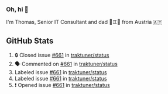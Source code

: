 ### Oh, hi 👋

I'm Thomas, Senior IT Consultant and dad 👶♊️👶 from Austria 🇦🇹

<!--
**traktuner/traktuner** is a ✨ _special_ ✨ repository because its `README.md` (this file) appears on your GitHub profile.

Here are some ideas to get you started:

- 🔭 I’m currently working on ...
- 🌱 I’m currently learning ...
- 👯 I’m looking to collaborate on ...
- 🤔 I’m looking for help with ...
- 💬 Ask me about ...
- 📫 How to reach me: ...
- 😄 Pronouns: ...
- ⚡ Fun fact: ...
-->

</div>

## GitHub Stats
<!--START_SECTION:activity-->
1. 🔒 Closed issue [#661](https://github.com/traktuner/status/issues/661) in [traktuner/status](https://github.com/traktuner/status)
2. 🗣 Commented on [#661](https://github.com/traktuner/status/issues/661#issuecomment-3472697559) in [traktuner/status](https://github.com/traktuner/status)
3.  Labeled issue [#661](https://github.com/traktuner/status/issues/661) in [traktuner/status](https://github.com/traktuner/status)
4.  Labeled issue [#661](https://github.com/traktuner/status/issues/661) in [traktuner/status](https://github.com/traktuner/status)
5. ❗ Opened issue [#661](https://github.com/traktuner/status/issues/661) in [traktuner/status](https://github.com/traktuner/status)
<!--END_SECTION:activity-->
